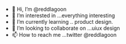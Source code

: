 - 👋 Hi, I’m @reddlagoon
- 👀 I’m interested in ...everything interesting
- 🌱 I’m currently learning .. product design.
- 💞️ I’m looking to collaborate on ...uiux design
- 📫 How to reach me ...twitter @reddlagoon

<!---
reddlagoon/reddlagoon is a ✨ special ✨ repository because its `README.md` (this file) appears on your GitHub profile.
You can click the Preview link to take a look at your changes.
--->
